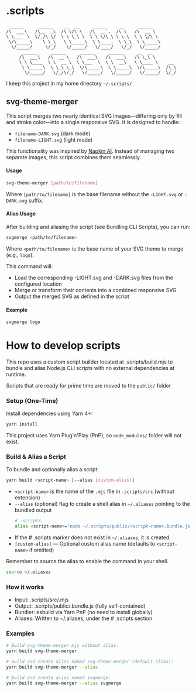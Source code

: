 # .scripts
```
 ______     ______    __  __     _____     __     ______
/\  ___\   /\__  _\  /\ \/\ \   /\  __`.  /\ \   /\  __ \
\ \___  \  \/_/\ \/  \ \ \_\ \  \ \ \/\ \ \ \ \  \ \ \/\ \
 \/\_____\    \ \_\   \ \_____\  \ \____,  \ \_\  \ \_____\
  \/_____/     \/_/    \/_____/   \/____/   \/_/   \/_____/
      ______     ______     ______     ______     __  __   
     /\  ___\   /\  __ \   /\  ___\   /\  ___\   /\ \_\ \
     \ \ \____  \ \  __ \  \ \___  \  \ \  __\   \ \____ \    __
      \ \_____\  \ \_\ \_\  \/\_____\  \ \_____\  \/\_____\  /\_\
       \/_____/   \/_/\/_/   \/_____/   \/_____/   \/_____/  \/_/

```

I keep this project in my home directory `~/.scripts/`

## svg-theme-merger
This script merges two nearly identical SVG images—differing only by fill and stroke color—into a single responsive SVG. It is designed to handle:

- `filename-DARK.svg` (dark mode)
- `filename-LIGHT.svg` (light mode)

This functionality was inspired by [Napkin AI](https://napkin.ai). Instead of managing two separate images, this script combines them seamlessly.

#### Usage
``` bash
svg-theme-merger [path/to/filename]
```
Where `[path/to/filename]` is the base filename without the `-LIGHT.svg` or `-DARK.svg` suffix.

#### Alias Usage
After building and aliasing the script (see Bundling CLI Scripts), you can run:

``` bash
svgmerge <path/to/filename>
```
Where `<path/to/filename>` is the base name of your SVG theme to merge (e.g., `logo`).

This command will:
- Load the corresponding -LIGHT.svg and -DARK.svg files from the configured location
- Merge or transform their contents into a combined responsive SVG
- Output the merged SVG as defined in the script

#### Example
``` bash
svgmerge logo
```

# How to develop scripts
This repo uses a custom script builder located at .scripts/build.mjs to bundle and alias Node.js CLI scripts with no external dependencies at runtime.

Scripts that are ready for prime time are moved to the `public/` folder

### Setup (One-Time)
Install dependencies using Yarn 4+:
``` bash
yarn install
```
This project uses Yarn Plug'n'Play (PnP), so `node_modules/` folder will not exist.

### Build & Alias a Script
To bundle and optionally alias a script:
``` bash
yarn build <script-name> [--alias [custom-alias]]
```
- `<script-name>` is the name of the `.mjs` file in `.scripts/src` (without extension)
- `--alias` (optional) flag to create a shell alias in `~/.aliases` pointing to the bundled output
  ``` bash
  # .scripts
  alias <script-name>='node ~/.scripts/public/<script-name>.bundle.js'
  ```
- If the # .scripts marker does not exist in `~/.aliases`, it is created.
- `[custom-alias]` — Optional custom alias name (defaults to `<script-name>` if omitted)

Remember to source the alias to enable the command in your shell.
``` bash
source ~/.aliases
```

### How it works
- Input: .scripts/src/<script-name>.mjs
- Output: .scripts/public/<script-name>.bundle.js (fully self-contained)
- Bundler: esbuild via Yarn PnP (no need to install globally)
- Aliases: Written to ~/.aliases, under the # .scripts section

### Examples
``` bash
# Build svg-theme-merger.mjs without alias:
yarn build svg-theme-merger

# Build and create alias named svg-theme-merger (default alias):
yarn build svg-theme-merger --alias

# Build and create alias named svgmerge:
yarn build svg-theme-merger --alias svgmerge
```

